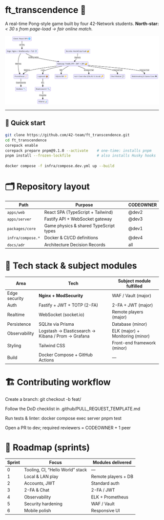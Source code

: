 # ft_transcendence 🏓

A real-time Pong-style game built by four 42-Network students.
**North-star:** _< 30 s from page-load → fair online match._

![Architecture overview](docs/assets/diagram.png)

---

## 🚀 Quick start

```bash
git clone https://github.com/42-team/ft_transcendence.git
cd ft_transcendence
corepack enable
corepack prepare pnpm@9.1.0 --activate    # one-time: installs pnpm
pnpm install --frozen-lockfile            # also installs Husky hooks

docker compose -f infra/compose.dev.yml up --build
```

# 🗂️ Repository layout

| Path              | Purpose                                | CODEOWNER |
| ----------------- | -------------------------------------- | --------- |
| `apps/web`        | React SPA (TypeScript + Tailwind)      | @dev2     |
| `apps/server`     | Fastify API + WebSocket gateway        | @dev3     |
| `packages/core`   | Game physics & shared TypeScript types | @dev1     |
| `infra/compose.*` | Docker & CI/CD definitions             | @dev4     |
| `docs/adr`        | Architecture Decision Records          | all       |

# 📡 Tech stack & subject modules

| Area          | Tech                                               | Subject module fulfilled         |
| ------------- | -------------------------------------------------- | -------------------------------- |
| Edge security | **Nginx + ModSecurity**                            | WAF / Vault (major)              |
| Auth          | Fastify + JWT + TOTP (2-FA)                        | 2-FA + JWT (major)               |
| Realtime      | WebSocket (socket.io)                              | Remote players (major)           |
| Persistence   | SQLite via Prisma                                  | Database (minor)                 |
| Observability | Logstash → Elasticsearch → Kibana / Prom → Grafana | ELK (major) + Monitoring (minor) |
| Styling       | Tailwind CSS                                       | Front-end framework (minor)      |
| Build         | Docker Compose + GitHub Actions                    | —                                |

# 🏗️ Contributing workflow

Create a branch: git checkout -b feat/<scope>

Follow the DoD checklist in .github/PULL_REQUEST_TEMPLATE.md

Run tests & linter: docker compose exec server pnpm test

Open a PR to dev; required reviewers = CODEOWNER + 1 peer

# 🧭 Roadmap (sprints)

| Sprint | Focus                            | Modules delivered   |
| ------ | -------------------------------- | ------------------- |
| 0      | Tooling, CI, “Hello World” stack | —                   |
| 1      | Local & LAN play                 | Remote players + DB |
| 2      | Accounts, JWT                    | Standard auth       |
| 3      | 2-FA & Chat                      | 2-FA / JWT          |
| 4      | Observability                    | ELK + Prometheus    |
| 5      | Security hardening               | WAF / Vault         |
| 6      | Mobile polish                    | Responsive UI       |
